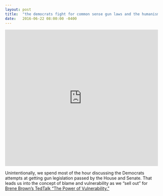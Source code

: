 ```yaml
---
layout: post
title:  "the democrats fight for common sense gun laws and the humanism of the blame game"
date:   2016-06-22 08:00:00 -0400
---
```

<iframe width="100%" height="450" scrolling="no" frameborder="no" src="https://w.soundcloud.com/player/?url=https%3A//api.soundcloud.com/tracks/270402133&amp;auto_play=false&amp;hide_related=false&amp;show_comments=true&amp;show_user=true&amp;show_reposts=false&amp;visual=true"></iframe>

Unintentionally, we spend most of the hour discussing the Democrats attempts at getting gun legislation passed by the House and Senate. That leads us into the concept of blame and vulnerability as we “sell out” for [Brene Brown’s TedTalk “The Power of Vulnerability.”](https://www.ted.com/talks/brene_brown_on_vulnerability?language=en)
